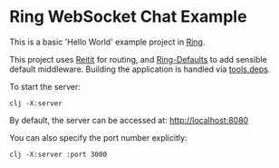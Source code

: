 # Ring WebSocket Chat Example

This is a basic 'Hello World' example project in [Ring][].

This project uses [Reitit][] for routing, and [Ring-Defaults][] to
add sensible default middleware. Building the application is handled via
[tools.deps][].

To start the server:

    clj -X:server

By default, the server can be accessed at: <http://localhost:8080>

You can also specify the port number explicitly:

    clj -X:server :port 3000

[Ring]: https://github.com/ring-clojure/ring
[Reitit]: https://github.com/metosin/reitit
[Ring-Defaults]: https://github.com/ring-clojure/ring-defaults
[tools.deps]: https://github.com/clojure/tools.deps
